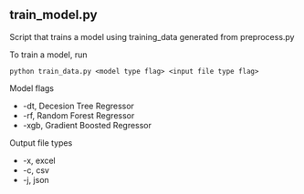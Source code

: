 
## train_model.py

Script that trains a model using training_data generated from preprocess.py

To train a model, run

```
python train_data.py <model type flag> <input file type flag>
```

Model flags
- -dt, Decesion Tree Regressor
- -rf, Random Forest Regressor
- -xgb, Gradient Boosted Regressor

Output file types
- -x, excel
- -c, csv
- -j, json

